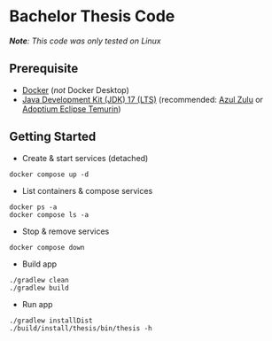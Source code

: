 # Bachelor Thesis Code

_**Note**: This code was only tested on Linux_

## Prerequisite

- [Docker](https://docker.com/get-started/) (_not_ Docker Desktop)
- [Java Development Kit (JDK) 17 (LTS)](https://whichjdk.com/)
  (recommended: [Azul Zulu](https://azul.com/downloads/)
  or [Adoptium Eclipse Temurin](https://adoptium.net/temurin/releases/))

## Getting Started

- Create & start services (detached)

```shell
docker compose up -d
```

- List containers & compose services

```shell
docker ps -a
docker compose ls -a
```

- Stop & remove services

```shell
docker compose down
```

- Build app

```shell
./gradlew clean
./gradlew build
```

- Run app

```shell
./gradlew installDist
./build/install/thesis/bin/thesis -h
```
